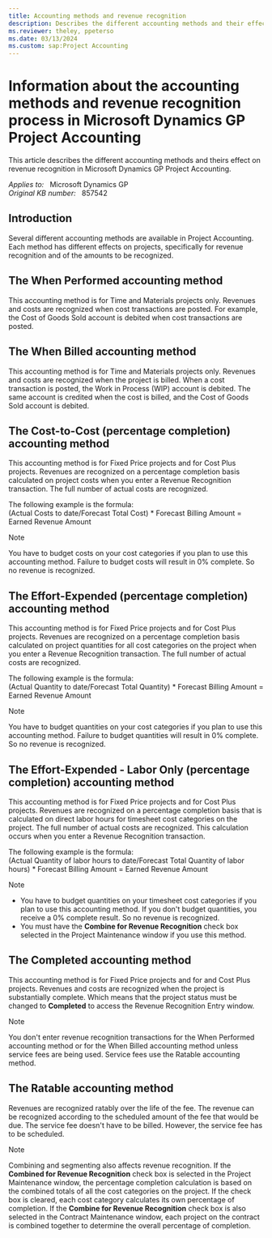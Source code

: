 ```yaml
---
title: Accounting methods and revenue recognition
description: Describes the different accounting methods and their effects on revenue recognition in Project Accounting.
ms.reviewer: theley, ppeterso
ms.date: 03/13/2024
ms.custom: sap:Project Accounting
---
```

# Information about the accounting methods and revenue recognition process in Microsoft Dynamics GP Project Accounting

This article describes the different accounting methods and theirs effect on revenue recognition in Microsoft Dynamics GP Project Accounting.

_Applies to:_ &nbsp; Microsoft Dynamics GP  
_Original KB number:_ &nbsp; 857542

## Introduction

Several different accounting methods are available in Project Accounting. Each method has different effects on projects, specifically for revenue recognition and of the amounts to be recognized.

## The When Performed accounting method

This accounting method is for Time and Materials projects only. Revenues and costs are recognized when cost transactions are posted. For example, the Cost of Goods Sold account is debited when cost transactions are posted.

## The When Billed accounting method

This accounting method is for Time and Materials projects only. Revenues and costs are recognized when the project is billed. When a cost transaction is posted, the Work in Process (WIP) account is debited. The same account is credited when the cost is billed, and the Cost of Goods Sold account is debited.

## The Cost-to-Cost (percentage completion) accounting method

This accounting method is for Fixed Price projects and for Cost Plus projects. Revenues are recognized on a percentage completion basis calculated on project costs when you enter a Revenue Recognition transaction. The full number of actual costs are recognized.

The following example is the formula:  
(Actual Costs to date/Forecast Total Cost) * Forecast Billing Amount = Earned Revenue Amount

> [!NOTE]
> You have to budget costs on your cost categories if you plan to use this accounting method. Failure to budget costs will result in 0% complete. So no revenue is recognized.

## The Effort-Expended (percentage completion) accounting method

This accounting method is for Fixed Price projects and for Cost Plus projects. Revenues are recognized on a percentage completion basis calculated on project quantities for all cost categories on the project when you enter a Revenue Recognition transaction. The full number of actual costs are recognized.

The following example is the formula:  
(Actual Quantity to date/Forecast Total Quantity) * Forecast Billing Amount = Earned Revenue Amount

> [!NOTE]
> You have to budget quantities on your cost categories if you plan to use this accounting method. Failure to budget quantities will result in 0% complete. So no revenue is recognized.

## The Effort-Expended - Labor Only (percentage completion) accounting method

This accounting method is for Fixed Price projects and for Cost Plus projects. Revenues are recognized on a percentage completion basis that is calculated on direct labor hours for timesheet cost categories on the project. The full number of actual costs are recognized. This calculation occurs when you enter a Revenue Recognition transaction.

The following example is the formula:  
(Actual Quantity of labor hours to date/Forecast Total Quantity of labor hours) * Forecast Billing Amount = Earned Revenue Amount

> [!NOTE]
>
> - You have to budget quantities on your timesheet cost categories if you plan to use this accounting method. If you don't budget quantities, you receive a 0% complete result. So no revenue is recognized.
> - You must have the **Combine for Revenue Recognition** check box selected in the Project Maintenance window if you use this method.

## The Completed accounting method

This accounting method is for Fixed Price projects and for and Cost Plus projects. Revenues and costs are recognized when the project is substantially complete. Which means that the project status must be changed to **Completed** to access the Revenue Recognition Entry window.

> [!NOTE]
> You don't enter revenue recognition transactions for the When Performed accounting method or for the When Billed accounting method unless service fees are being used. Service fees use the Ratable accounting method.

## The Ratable accounting method

Revenues are recognized ratably over the life of the fee. The revenue can be recognized according to the scheduled amount of the fee that would be due. The service fee doesn't have to be billed. However, the service fee has to be scheduled.

> [!NOTE]
> Combining and segmenting also affects revenue recognition. If the **Combined for Revenue Recognition** check box is selected in the Project Maintenance window, the percentage completion calculation is based on the combined totals of all the cost categories on the project. If the check box is cleared, each cost category calculates its own percentage of completion. If the **Combine for Revenue Recognition** check box is also selected in the Contract Maintenance window, each project on the contract is combined together to determine the overall percentage of completion.
